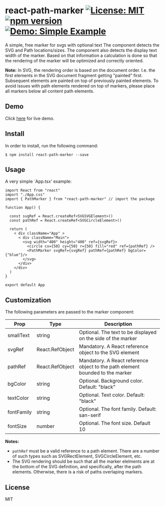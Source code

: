 # react-path-marker [![License: MIT](https://img.shields.io/badge/license-MIT-yellow.svg)](https://opensource.org/licenses/MIT) [![npm version](https://img.shields.io/npm/v/react-path-marker.svg?style=flat)](https://www.npmjs.com/package/react-path-marker) [![Demo: Simple Example](https://img.shields.io/badge/demo-live-red.svg)](https://react-path-marker-simple-example.imfast.io)
A simple, free marker for svgs with optional text
The component detects the SVG and Path locations/sizes. The component also detects the display text width of the marker. Based on that information a calculation is done so that the rendering of the marker will be optimized and correctly oriented.  

**Note:** In SVG, the rendering order is based on the document order. I.e. the first elements in the SVG document fragment getting "painted" first. Subsequent elements are painted on top of previously painted elements. To avoid issues with path elements rendered on top of markers, please place all markers below all content path elements. 

## Demo

Click [here](https://react-path-marker-simple-example.imfast.io) for live demo.

## Install 

In order to install, run the following command:
~~~
$ npm install react-path-marker --save
~~~


## Usage 
A very simple `App.tsx' example: 

```tsx
import React from "react"
import "./App.css"
import { PathMarker } from "react-path-marker" // import the package

function App() {

  const svgRef = React.createRef<SVGSVGElement>()
  const pathRef = React.createRef<SVGCircleElement>()

  return (
    < div className="App" >
      < div className="Main">
        <svg width="400" height="400" ref={svgRef}>
          <circle cx={50} cy={50} r={50} fill="red" ref={pathRef} />
          <PathMarker svgRef={svgRef} pathRef={pathRef} bgColor={"blue"}/>
        </svg>
      </div>
    </div>
  )
}

export default App
```

## Customization
The following parameters are passed to the marker component:

| Prop       | Type   | Description |
| ---------- | ------ | ----------- |
| smallText        | string | Optional. The text to be displayed on the side of the marker |
| svgRef     | React.RefObject<SVGElement> | Mandatory. A React reference object to the SVG element |
| pathRef    | React.RefObject<SVGSVGElement> | Mandatory. A React reference object to the path element bounded to the marker |
| bgColor    | string | Optional. Background color. Default: "black" |
| textColor  | string | Optional. Text color. Default: "black" |
| fontFamily | string | Optional. The font family. Default: san-serif |
| fontSize   | number | Optional. The font size. Default 10| 

**Notes:**

* `pathRef` must be a valid reference to a path element. There are a number of such types such as SVGRectElement, SVGCircleElement, etc. 
* The SVG rendering should be such that all the marker elelments are at the bottom of the SVG definition, and specifically, after the path elements. Otherwise, there is a risk of paths overlaping markers. 

## License
MIT

